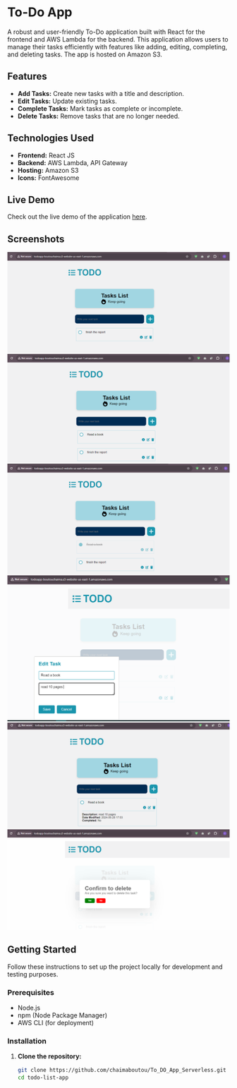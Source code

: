# To-Do App

A robust and user-friendly To-Do application built with React for the frontend and AWS Lambda for the backend. This application allows users to manage their tasks efficiently with features like adding, editing, completing, and deleting tasks. The app is hosted on Amazon S3.

## Features

- **Add Tasks:** Create new tasks with a title and description.
- **Edit Tasks:** Update existing tasks.
- **Complete Tasks:** Mark tasks as complete or incomplete.
- **Delete Tasks:** Remove tasks that are no longer needed.


## Technologies Used

- **Frontend:** React JS
- **Backend:** AWS Lambda, API Gateway
- **Hosting:** Amazon S3
- **Icons:** FontAwesome

## Live Demo

Check out the live demo of the application [here](http://todoapp-boutouchaima.s3-website-us-east-1.amazonaws.com).

## Screenshots

![Screenshot 1](./screenshots/screenshot1.png)
![Screenshot 1](./screenshots/screenshot2.png)
![Screenshot 1](./screenshots/screenshot3.png)
![Screenshot 1](./screenshots/screenshot4.png)
![Screenshot 1](./screenshots/screenshot5.png)
![Screenshot 1](./screenshots/screenshot6.png)

## Getting Started

Follow these instructions to set up the project locally for development and testing purposes.

### Prerequisites

- Node.js
- npm (Node Package Manager)
- AWS CLI (for deployment)

### Installation

1. **Clone the repository:**

   ```bash
   git clone https://github.com/chaimaboutou/To_DO_App_Serverless.git
   cd todo-list-app
